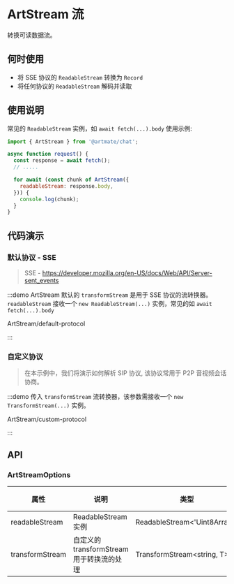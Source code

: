
# ArtStream 流

转换可读数据流。

## 何时使用

* 将 SSE 协议的 `ReadableStream` 转换为 `Record`
* 将任何协议的 `ReadableStream` 解码并读取

## 使用说明

常见的 `ReadableStream` 实例，如 `await fetch(...).body` 使用示例:

```js
import { ArtStream } from '@artmate/chat';

async function request() {
  const response = await fetch();
  // .....

  for await (const chunk of ArtStream({
    readableStream: response.body,
  })) {
    console.log(chunk);
  }
}
```

## 代码演示

### 默认协议 - SSE

> SSE - https://developer.mozilla.org/en-US/docs/Web/API/Server-sent_events

:::demo ArtStream 默认的 `transformStream` 是用于 SSE 协议的流转换器。`readableStream` 接收一个 `new ReadableStream(...)` 实例，常见的如 `await fetch(...).body`

ArtStream/default-protocol

:::

### 自定义协议

> 在本示例中，我们将演示如何解析 SIP 协议, 该协议常用于 P2P 音视频会话协商。

:::demo 传入 `transformStream` 流转换器，该参数需接收一个 `new TransformStream(...)` 实例。

ArtStream/custom-protocol

:::

## API

### ArtStreamOptions

| 属性            | 说明                                      | 类型                         | 默认值             | 版本 |
| --------------- | ----------------------------------------- | ---------------------------- | ------------------ | ---- |
| readableStream  | ReadableStream 实例                       | ReadableStream<'Uint8Array'> | -                  | -    |
| transformStream | 自定义的 transformStream 用于转换流的处理 | TransformStream<string, T>   | sseTransformStream | -    |
